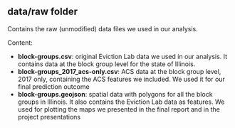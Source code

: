 ## data/raw folder

Contains the raw (unmodified) data files we used in our analysis.

Content:

* **block-groups.csv**: original Eviction Lab data we used in our analysis. It contains data at the block group level for the state of Illinois.
* **block-groups_2017_acs-only.csv**: ACS data at the block group level, 2017 only, containing the ACS features we included. We used it for our final prediction outcome
* **block-groups.geojson**: spatial data with polygons for all the block groups in Illinois. It also contains the Eviction Lab data as features. We used for plotting the maps we presented in the final report and in the project presentations
